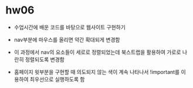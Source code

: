 # hw06


- 수업시간에 배운 코드를 바탕으로 웹사이트 구현하기

- nav부분에 마우스를 올리면 약간 확대되게 변경함

- 이 과정에서 nav의 요소들이 세로로 정렬되었는데 북스트랩을 활용하여 가로로 나란히 정렬되도록 변경함

- 홈페이지 윗부분을 구현할 때 의도되지 않는 색이 계속 나타나서 !important를 이용하여 최우선으로 실행하도록 함

